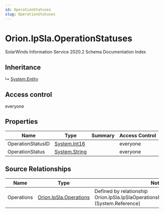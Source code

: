 ```yaml
---
id: OperationStatuses
slug: OperationStatuses
---
```


# Orion.IpSla.OperationStatuses

SolarWinds Information Service 2020.2 Schema Documentation Index

## Inheritance

↳ [System.Entity](./../System/Entity)

## Access control

everyone

## Properties

| Name | Type | Summary | Access Control |
| ------ | ------ | ------ | ------ |
| OperationStatusID | [System.Int16](https://docs.microsoft.com/en-us/dotnet/api/system.int16) |  | everyone |
| OperationStatus | [System.String](https://docs.microsoft.com/en-us/dotnet/api/system.string) |  | everyone |

## Source Relationships

| Name | Type | Notes |
| ------ | ------ | ------ |
| Operations | [Orion.IpSla.Operations](./../Orion.IpSla/Operations) | Defined by relationship Orion.IpSla.IpSlaOperationsReferencesOperationStatus (System.Reference) |

